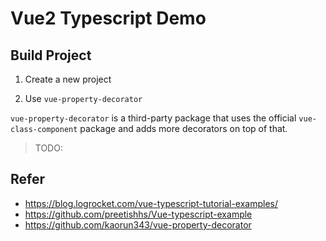 # Vue2 Typescript Demo

## Build Project

1. Create a new project

2. Use `vue-property-decorator`

`vue-property-decorator` is a third-party package that uses the official `vue-class-component` package and adds more decorators on top of that. 

> TODO:
> 

## Refer

- <https://blog.logrocket.com/vue-typescript-tutorial-examples/>
- <https://github.com/preetishhs/Vue-typescript-example>
- <https://github.com/kaorun343/vue-property-decorator>

